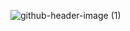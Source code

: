 ![github-header-image (1)](https://user-images.githubusercontent.com/94468010/221630169-c57f522c-eab3-4315-bfd6-d6ea7b5f1658.png)
